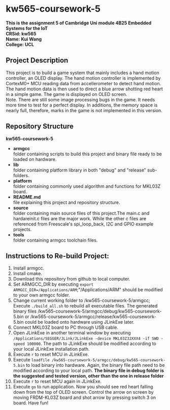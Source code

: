 # kw565-coursework-5
**This is the assignment 5 of Cambridge Uni module 4B25 Embedded Systems for the IoT <br />
CRSid: kw565 <br />
Name: Kui Wang <br />
College: UCL <br />**

## Project Description
This project is to build a game system that mainly includes a hand motion controller, an OLED display. The hand motion controller is implemented by CortexM0+ MCU reading data from accellerometer to detect hand motion. The hand motion data is then used to direct a blue arrow shotting red heart in a simple game. The game is displayed on OLED screen.<br />
Note. There are still some image processing bugs in the game. It needs more time to test for a perfect display. In additions, the memory space is nearly full, therefore, marks in the game is not implemented in this version. 

## Repository Structure
**kw565-coursework-5**
- **armgcc<br />** 
    folder containing scripts to build this project and binary file ready to be loaded on hardware.<br />
- **lib<br />** 
    folder containing platform library in both "debug" and "release" sub-folders.<br />
- **platform<br />** 
    folder containing commonly used algorithm and functions for MKL03Z board.<br />
- **README.md<br />** 
    file explaining this project and repository structure.<br />
- **source<br />** 
    folder containing main source files of this project.The main.c and hardareinit.c files are the major work. While the other c files are referenced from Freescale's spi_loop_back, I2C and GPIO example projects. <br />
- **tools<br />** 
    folder containing armgcc toolchain files.<br />

## Instructions to Re-build Project:
1. Install armgcc. <br />
2. Install cmake. <br />
3. Download this repository from github to local computer. <br />
4. Set ARMGCC_DIR by executing ```export ARMGCC_DIR=/Applications/ARM```;"/Applications/ARM" should be modified to your own armgcc folder. <br />
5. Change current working folder to /kw565-coursework-5/armgcc; Execute ```./build_all.sh``` to rebuild all executable files. The generated binary files /kw565-coursework-5/armgcc/debug/kw565-coursework-5.bin or /kw565-coursework-5/armgcc/release/kw565-coursework-5.bin could be loaded onto hardware using JLinkExe later.
6. Connect MKL03Z board to PC through USB cable. <br />
7. Open JLinkExe in another terminal window by executing ```/Applications/SEGGER/JLink/JLinkExe -device MKL03Z32XXX4 -if SWD -speed 100000```. The path to JLinkExe should be modified according to your local JLinkExe installation path. <br />
8. Execute ```r``` to reset MCU in JLinkExe. <br />
9. Execute ```loadfile /kw565-coursework-5/armgcc/debug/kw565-coursework-5.bin``` to load binary into hardware. Again, the binary file path need to be modified according to your local path. **The binary file in debug folder is the suggested and tested version, other than the one in release folder** <br />
10. Execute ```r``` to reset MCU again in JLinkExe. <br />
11. Execute ```go``` to run application. Now you should see red heart falling down from the top of OLED screen. Control the arrow on screen by moving FRDM-KL03Z board and shot arrow by pressing switch 3 on board. Have fun!
